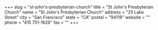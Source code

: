 +++
slug = "st-john's-presbyterian-church"
title = "St John's Presbyterian Church"
name = "St John's Presbyterian Church"
address = "25 Lake Street"
city = "San Francisco"
state = "CA"
postal = "94118"
website = ""
phone = "415 751-1626"
fax = ""
+++
